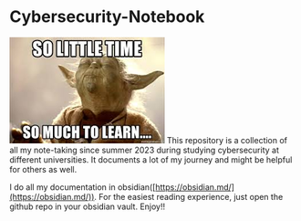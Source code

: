 # Cybersecurity-Notebook
![](Attachments/image.jpeg)
This repository is a collection of all my note-taking since summer 2023 during studying cybersecurity at different universities. It documents a lot of my journey and might be helpful for others as well. 

I do all my documentation in obsidian([https://obsidian.md/](https://obsidian.md/)). For the easiest reading experience, just open the github repo in your obsidian vault.
Enjoy!!



